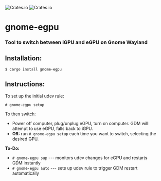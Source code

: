 ![Crates.io](https://img.shields.io/crates/v/gnome-egpu)
![Crates.io](https://img.shields.io/crates/l/gnome-egpu)

# gnome-egpu

### Tool to switch between iGPU and eGPU on Gnome Wayland


## Installation:

```
$ cargo install gnome-egpu
```


## Instructions:

To set up the initial udev rule:

```
# gnome-egpu setup
```

To then switch:

- Power off computer, plug/unplug eGPU, turn on computer. GDM will attempt to use eGPU, falls back to iGPU.
- **OR:** run ```# gnome-egpu setup``` each time you want to switch, selecting the desired GPU.

**To-Do:**
- ```# gnome-egpu pup``` --- monitors udev changes for eGPU and restarts GDM instantly
- ```# gnome-egpu auto``` --- sets up udev rule to trigger GDM restart automatically

